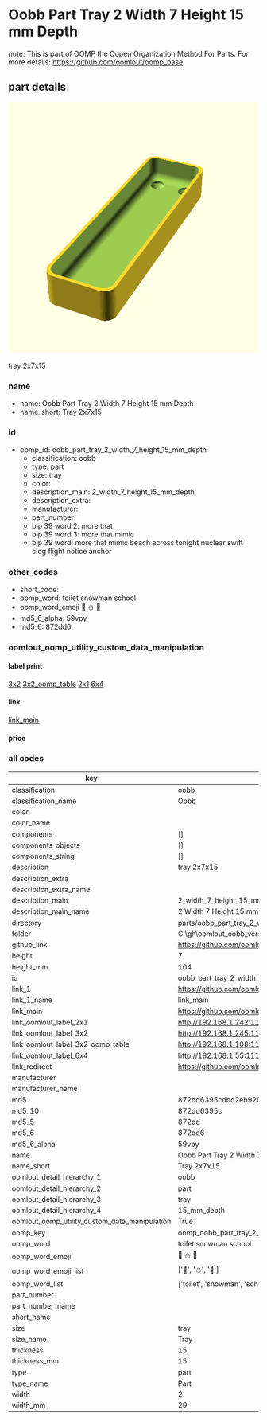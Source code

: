 # Oobb Part Tray 2 Width 7 Height 15 mm Depth  

note: This is part of OOMP the Oopen Organization Method For Parts. For more details: https://github.com/oomlout/oomp_base

##  part details
  

[![](3dpr.png)](3dpr.png)

tray 2x7x15



### name
* name: Oobb Part Tray 2 Width 7 Height 15 mm Depth
* name_short: Tray 2x7x15 
### id
* oomp_id: oobb_part_tray_2_width_7_height_15_mm_depth
  * classification: oobb
  * type: part
  * size: tray
  * color: 
  * description_main: 2_width_7_height_15_mm_depth
  * description_extra: 
  * manufacturer: 
  * part_number: 
  * bip 39 word 2: more that
  * bip 39 word 3: more that mimic
  * bip 39 word: more that mimic beach across tonight nuclear swift clog flight notice anchor

### other_codes
* short_code: 
* oomp_word: toilet snowman school
* oomp_word_emoji :toilet: :snowman: :school:
* md5_6_alpha: 59vpy
* md5_6: 872dd6






### oomlout_oomp_utility_custom_data_manipulation
#### label print
[3x2](http://192.168.1.245:1112/?label=oomp%2059vpy)
[3x2_oomp_table](http://192.168.1.108:1112/?label=oomp%2059vpy)
[2x1](http://192.168.1.242:1112/?label=oomp%2059vpy)
[6x4](http://192.168.1.55:1112/?label=oomp%2059vpy)    

#### link

[link_main](https://github.com/oomlout/oomlout_oobb_version_4_generated_parts/tree/main/navigation_oomp/oobb/part/tray/2_width_7_height_15_mm_depth/part)                              

#### price







### all codes 
| key | value |  
| --- | --- |  
| classification | oobb |  
| classification_name | Oobb |  
| color |  |  
| color_name |  |  
| components | [] |  
| components_objects | [] |  
| components_string | [] |  
| description | tray 2x7x15 |  
| description_extra |  |  
| description_extra_name |  |  
| description_main | 2_width_7_height_15_mm_depth |  
| description_main_name | 2 Width 7 Height 15 mm Depth |  
| directory | parts/oobb_part_tray_2_width_7_height_15_mm_depth |  
| folder | C:\gh\oomlout_oobb_version_4_generated_parts\parts\oobb_part_tray_2_width_7_height_15_mm_depth |  
| github_link | https://github.com/oomlout/oomlout_oomp_part_src/tree/main/parts/oobb_part_tray_2_width_7_height_15_mm_depth |  
| height | 7 |  
| height_mm | 104 |  
| id | oobb_part_tray_2_width_7_height_15_mm_depth |  
| link_1 | https://github.com/oomlout/oomlout_oobb_version_4_generated_parts/tree/main/navigation_oomp/oobb/part/tray/2_width_7_height_15_mm_depth/part |  
| link_1_name | link_main |  
| link_main | https://github.com/oomlout/oomlout_oobb_version_4_generated_parts/tree/main/navigation_oomp/oobb/part/tray/2_width_7_height_15_mm_depth/part |  
| link_oomlout_label_2x1 | http://192.168.1.242:1112/?label=oomp%2059vpy |  
| link_oomlout_label_3x2 | http://192.168.1.245:1112/?label=oomp%2059vpy |  
| link_oomlout_label_3x2_oomp_table | http://192.168.1.108:1112/?label=oomp%2059vpy |  
| link_oomlout_label_6x4 | http://192.168.1.55:1112/?label=oomp%2059vpy |  
| link_redirect | https://github.com/oomlout/oomlout_oobb_version_4_generated_parts/tree/main/parts/oobb_tray_02_07_15 |  
| manufacturer |  |  
| manufacturer_name |  |  
| md5 | 872dd6395cdbd2eb9201213719b7fc7e |  
| md5_10 | 872dd6395c |  
| md5_5 | 872dd |  
| md5_6 | 872dd6 |  
| md5_6_alpha | 59vpy |  
| name | Oobb Part Tray 2 Width 7 Height 15 mm Depth |  
| name_short | Tray 2x7x15  |  
| oomlout_detail_hierarchy_1 | oobb |  
| oomlout_detail_hierarchy_2 | part |  
| oomlout_detail_hierarchy_3 | tray |  
| oomlout_detail_hierarchy_4 | 15_mm_depth |  
| oomlout_oomp_utility_custom_data_manipulation | True |  
| oomp_key | oomp_oobb_part_tray_2_width_7_height_15_mm_depth |  
| oomp_word | toilet snowman school |  
| oomp_word_emoji | :toilet: :snowman: :school: |  
| oomp_word_emoji_list | [':toilet:', ':snowman:', ':school:'] |  
| oomp_word_list | ['toilet', 'snowman', 'school'] |  
| part_number |  |  
| part_number_name |  |  
| short_name |  |  
| size | tray |  
| size_name | Tray |  
| thickness | 15 |  
| thickness_mm | 15 |  
| type | part |  
| type_name | Part |  
| width | 2 |  
| width_mm | 29 |  
